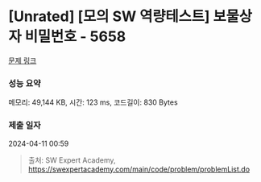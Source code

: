 # [Unrated] [모의 SW 역량테스트] 보물상자 비밀번호 - 5658 

[문제 링크](https://swexpertacademy.com/main/code/problem/problemDetail.do?contestProbId=AWXRUN9KfZ8DFAUo) 

### 성능 요약

메모리: 49,144 KB, 시간: 123 ms, 코드길이: 830 Bytes

### 제출 일자

2024-04-11 00:59



> 출처: SW Expert Academy, https://swexpertacademy.com/main/code/problem/problemList.do